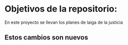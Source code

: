 # Objetivos de la repositorio:
En este proyecto se llevan los planes de laiga de la justicia

## Estos cambios son nuevos
